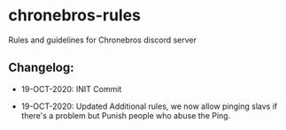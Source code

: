 # chronebros-rules
Rules and guidelines for Chronebros discord server

## Changelog:

* 19-OCT-2020: INIT Commit

* 19-OCT-2020: Updated Additional rules, we now  allow pinging slavs if there's a problem but Punish people who abuse the Ping.
